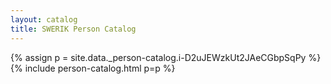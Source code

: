 ```yaml
---
layout: catalog
title: SWERIK Person Catalog
---
```

{% assign p = site.data._person-catalog.i-D2uJEWzkUt2JAeCGbpSqPy %}
{% include person-catalog.html p=p %}

